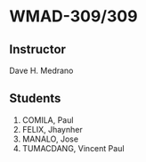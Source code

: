 <h1>WMAD-309/309</h1>

<h2>Instructor</h2>
Dave H. Medrano

<h2>Students</h2>
<ol>
  <li>COMILA, Paul</li>
  <li>FELIX, Jhaynher</li>
  <li>MANALO, Jose</li>
  <li>TUMACDANG, Vincent Paul</li>
</ol>
